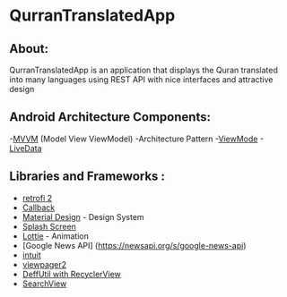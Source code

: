 # QurranTranslatedApp
## About:
QurranTranslatedApp is an application that displays the Quran translated into many languages ​​using REST API with nice interfaces and attractive design

## Android Architecture Components:
-[MVVM](https://developer.android.com/topic/libraries/architecture/viewmodel) (Model View ViewModel) -Architecture Pattern
-[ViewMode](https://developer.android.com/topic/libraries/architecture/viewmodel)
-[LiveData](https://developer.android.com/topic/libraries/architecture/livedata)

## Libraries and Frameworks :
- [retrofi 2](https://square.github.io/retrofit/)
- [Callback ](https://developer.android.com/reference/javax/security/auth/callback/Callback)
- [Material Design](https://material.io/design) - Design System
- [Splash Screen](https://developer.android.com/reference/android/window/SplashScreen)
- [Lottie](https://github.com/airbnb/lottie-android) - Animation
- [Google News API] (https://newsapi.org/s/google-news-api)
- [intuit](https://github.com/intuit/sdp)
- [viewpager2](https://developer.android.com/guide/navigation/navigation-swipe-view-2)
- [DeffUtil with  RecyclerView](https://developer.android.com/reference/kotlin/androidx/recyclerview/widget/RecyclerView)
- [SearchView](https://developer.android.com/reference/android/widget/SearchView)
